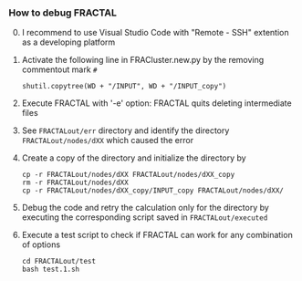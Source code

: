 ### How to debug FRACTAL

0. I recommend to use Visual Studio Code with "Remote - SSH" extention as a developing platform

1. Activate the following line in FRACluster.new.py by the removing commentout mark `#`

    ```
    shutil.copytree(WD + "/INPUT", WD + "/INPUT_copy")
    ```

2. Execute FRACTAL with '-e' option: FRACTAL quits deleting intermediate files

3. See `FRACTALout/err` directory and identify the directory `FRACTALout/nodes/dXX` which caused the error 

4. Create a copy of the directory and initialize the directory by

    ```
    cp -r FRACTALout/nodes/dXX FRACTALout/nodes/dXX_copy 
    rm -r FRACTALout/nodes/dXX
    cp -r FRACTALout/nodes/dXX_copy/INPUT_copy FRACTALout/nodes/dXX/
    ```

5. Debug the code and retry the calculation only for the directory by executing the corresponding script saved in `FRACTALout/executed`

6. Execute a test script to check if FRACTAL can work for any combination of options 

    ```
    cd FRACTALout/test
    bash test.1.sh
    ```